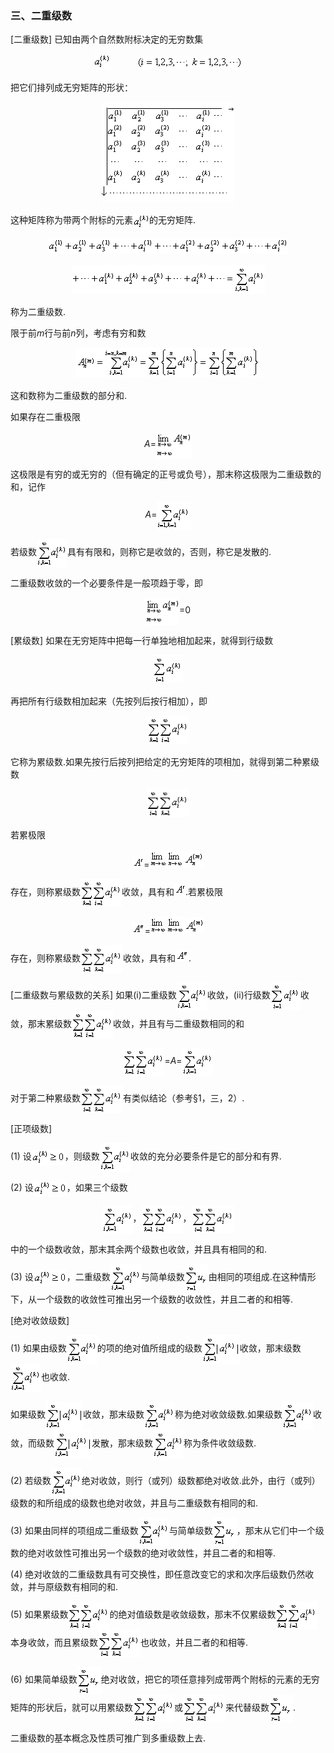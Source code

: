 <div class=Section1>
<h3><span lang=ZH-CN style='font-family:宋体_GB2312'>三、二重级数 </span></h3>
<p><span lang=EN-US>[</span><span lang=ZH-CN style='font-family:宋体_GB2312'>二重级数</span><span
lang=EN-US>] </span><span lang=ZH-CN style='font-family:宋体_GB2312'>已知由两个自然数附标决定的无穷数集</span></p>
<p align=center style='text-align:center'><span lang=EN-US style='font-family:
宋体_GB2312'><img width=26 height=25 src="res/17e9d95da129bdd93c34fb6cc6aaaa52_5461_files/Image2399.gif">&nbsp;&nbsp;&nbsp;&nbsp;&nbsp;&nbsp;&nbsp;&nbsp;&nbsp;&nbsp; </span><span
lang=EN-US>&nbsp;</span><span lang=EN-US style='font-family:宋体_GB2312'><img
width=169 height=21 src="res/17e9d95da129bdd93c34fb6cc6aaaa52_5461_files/Image2400.gif"></span></p>
<p><span lang=ZH-CN style='font-family:宋体_GB2312'>把它们排列成无穷矩阵的形状：</span></p>
<p align=center style='text-align:center'><span lang=EN-US><img width=212
height=161 src="res/17e9d95da129bdd93c34fb6cc6aaaa52_5461_files/1.gif"></span></p>
<p><span lang=ZH-CN style='font-family:宋体_GB2312'>这种矩阵称为带两个附标的元素</span><span
lang=EN-US style='font-family:宋体_GB2312'><img width=26 height=25
src="res/17e9d95da129bdd93c34fb6cc6aaaa52_5461_files/Image2402.gif" align=absmiddle></span><span
lang=ZH-CN style='font-family:宋体_GB2312'>的无穷矩阵</span><span lang=EN-US>.</span></p>
<p align=center style='text-align:center'><span lang=EN-US style='font-family:
宋体_GB2312'><img width=384 height=25 src="res/17e9d95da129bdd93c34fb6cc6aaaa52_5461_files/Image2403.gif"></span></p>
<p align=center style='text-align:center'><span lang=EN-US style='font-family:
宋体_GB2312'><img width=309 height=46 src="res/17e9d95da129bdd93c34fb6cc6aaaa52_5461_files/Image2404.gif"></span></p>
<p><span lang=ZH-CN style='font-family:宋体_GB2312'>称为二重级数</span><span
lang=EN-US>.</span></p>
<p><span lang=ZH-CN style='font-family:宋体_GB2312'>限于前</span><i><span
lang=EN-US>m</span></i><span lang=ZH-CN style='font-family:宋体_GB2312'>行与前</span><i><span
lang=EN-US>n</span></i><span lang=ZH-CN style='font-family:宋体_GB2312'>列，考虑有穷和数</span></p>
<p align=center style='text-align:center'><span lang=EN-US style='font-family:
宋体_GB2312'><img width=294 height=48 src="res/17e9d95da129bdd93c34fb6cc6aaaa52_5461_files/Image2405.gif"></span></p>
<p><span lang=ZH-CN style='font-family:宋体_GB2312'>这和数称为二重级数的部分和</span><span
lang=EN-US>.</span></p>
<p><span lang=ZH-CN style='font-family:宋体_GB2312'>如果存在二重极限</span></p>
<p align=center style='text-align:center'><i><span lang=EN-US>A</span></i><span
lang=EN-US>=</span><span lang=EN-US style='font-family:宋体_GB2312'><img
width=57 height=44 src="res/17e9d95da129bdd93c34fb6cc6aaaa52_5461_files/Image2406.gif" align=absmiddle></span></p>
<p><span lang=ZH-CN style='font-family:宋体_GB2312'>这极限是有穷的或无穷的（但有确定的正号或负号），那末称这极限为二重级数的和，记作</span></p>
<p align=center style='text-align:center'><i><span lang=EN-US>A</span></i><span
lang=EN-US>=</span><span lang=EN-US style='font-family:宋体_GB2312'><img
width=54 height=46 src="res/17e9d95da129bdd93c34fb6cc6aaaa52_5461_files/Image2407.gif" align=absmiddle></span></p>
<p><span lang=ZH-CN style='font-family:宋体_GB2312'>若级数</span><span lang=EN-US
style='font-family:宋体_GB2312'><img width=49 height=46
src="res/17e9d95da129bdd93c34fb6cc6aaaa52_5461_files/Image2408.gif" align=absmiddle></span><span
lang=ZH-CN style='font-family:宋体_GB2312'>具有有限和，则称它是收敛的，否则，称它是发散的</span><span
lang=EN-US>.</span></p>
<p><span lang=ZH-CN style='font-family:宋体_GB2312'>二重级数收敛的一个必要条件是一般项趋于零，即</span></p>
<p align=center style='text-align:center'><span lang=EN-US style='font-family:
宋体_GB2312'><img width=54 height=44 src="res/17e9d95da129bdd93c34fb6cc6aaaa52_5461_files/Image2409.gif"
align=absmiddle></span><span lang=EN-US>=0</span></p>
<p><span lang=EN-US>[</span><span lang=ZH-CN style='font-family:宋体_GB2312'>累级数</span><span
lang=EN-US>] </span><span lang=ZH-CN style='font-family:宋体_GB2312'>如果在无穷矩阵中把每一行单独地相加起来，就得到行级数</span></p>
<p align=center style='text-align:center'><span lang=EN-US style='font-family:
宋体_GB2312'><img width=48 height=45 src="res/17e9d95da129bdd93c34fb6cc6aaaa52_5461_files/Image2410.gif"></span></p>
<p><span lang=ZH-CN style='font-family:宋体_GB2312'>再把所有行级数相加起来（先按列后按行相加），即</span></p>
<p align=center style='text-align:center'><span lang=EN-US style='font-family:
宋体_GB2312'><img width=66 height=45 src="res/17e9d95da129bdd93c34fb6cc6aaaa52_5461_files/Image2411.gif"></span></p>
<p><span lang=ZH-CN style='font-family:宋体_GB2312'>它称为累级数</span><span
lang=EN-US>.</span><span lang=ZH-CN style='font-family:宋体_GB2312'>如果先按行后按列把给定的无穷矩阵的项相加，就得到第二种累级数</span></p>
<p align=center style='text-align:center'><span lang=EN-US style='font-family:
宋体_GB2312'><img width=68 height=45 src="res/17e9d95da129bdd93c34fb6cc6aaaa52_5461_files/Image2412.gif"></span></p>
<p><span lang=ZH-CN style='font-family:宋体_GB2312'>若累极限</span></p>
<p align=center style='text-align:center'><span lang=EN-US style='font-family:
宋体_GB2312'><img width=18 height=17 src="res/17e9d95da129bdd93c34fb6cc6aaaa52_5461_files/Image2413.gif"></span><span
lang=EN-US>=</span><span lang=EN-US style='font-family:宋体_GB2312'><img
width=28 height=29 src="res/17e9d95da129bdd93c34fb6cc6aaaa52_5461_files/Image2414.gif"><img width=26
height=29 src="res/17e9d95da129bdd93c34fb6cc6aaaa52_5461_files/Image2415.gif"><img width=32 height=26
src="res/17e9d95da129bdd93c34fb6cc6aaaa52_5461_files/Image2416.gif"></span></p>
<p><span lang=ZH-CN style='font-family:宋体_GB2312'>存在，则称累级数</span><span
lang=EN-US style='font-family:宋体_GB2312'><img width=66 height=45
src="res/17e9d95da129bdd93c34fb6cc6aaaa52_5461_files/Image2417.gif" align=absmiddle></span><span
lang=ZH-CN style='font-family:宋体_GB2312'>收敛，具有和</span><span lang=EN-US
style='font-family:宋体_GB2312'><img width=18 height=17
src="res/17e9d95da129bdd93c34fb6cc6aaaa52_5461_files/Image2413.gif"></span><span lang=EN-US>.</span><span
lang=ZH-CN style='font-family:宋体_GB2312'>若累极限</span></p>
<p align=center style='text-align:center'><span lang=EN-US style='font-family:
宋体_GB2312'><img width=21 height=17 src="res/17e9d95da129bdd93c34fb6cc6aaaa52_5461_files/Image2418.gif"></span><span
lang=EN-US>=</span><span lang=EN-US style='font-family:宋体_GB2312'><img
width=26 height=29 src="res/17e9d95da129bdd93c34fb6cc6aaaa52_5461_files/Image2415.gif"><img width=28
height=29 src="res/17e9d95da129bdd93c34fb6cc6aaaa52_5461_files/Image2414.gif"><img width=32 height=26
src="res/17e9d95da129bdd93c34fb6cc6aaaa52_5461_files/Image2419.gif"></span></p>
<p><span lang=ZH-CN style='font-family:宋体_GB2312'>存在，则称累级数</span><span
lang=EN-US style='font-family:宋体_GB2312'><img width=68 height=45
src="res/17e9d95da129bdd93c34fb6cc6aaaa52_5461_files/Image2412.gif" align=absmiddle></span><span
lang=ZH-CN style='font-family:宋体_GB2312'>收敛，具有和</span><span lang=EN-US
style='font-family:宋体_GB2312'><img width=21 height=17
src="res/17e9d95da129bdd93c34fb6cc6aaaa52_5461_files/Image2420.gif"></span><span lang=EN-US>.</span></p>
<p><span lang=EN-US>[</span><span lang=ZH-CN style='font-family:宋体_GB2312'>二重级数与累级数的关系</span><span
lang=EN-US>] </span><span lang=ZH-CN style='font-family:宋体_GB2312'>如果</span><span
lang=EN-US>(i)</span><span lang=ZH-CN style='font-family:宋体_GB2312'>二重级数</span><span
lang=EN-US style='font-family:宋体_GB2312'><img width=49 height=46
src="res/17e9d95da129bdd93c34fb6cc6aaaa52_5461_files/Image2421.gif" align=absmiddle></span><span
lang=ZH-CN style='font-family:宋体_GB2312'>收敛，</span><span lang=EN-US>(ii)</span><span
lang=ZH-CN style='font-family:宋体_GB2312'>行级数</span><span lang=EN-US
style='font-family:宋体_GB2312'><img width=48 height=45
src="res/17e9d95da129bdd93c34fb6cc6aaaa52_5461_files/Image2410.gif" align=absmiddle></span><span
lang=ZH-CN style='font-family:宋体_GB2312'>收敛，那末累级数</span><span lang=EN-US
style='font-family:宋体_GB2312'><img width=66 height=45
src="res/17e9d95da129bdd93c34fb6cc6aaaa52_5461_files/Image2417.gif" align=absmiddle></span><span
lang=ZH-CN style='font-family:宋体_GB2312'>收敛，并且有与二重级数相同的和</span></p>
<p align=center style='text-align:center'><span lang=EN-US style='font-family:
宋体_GB2312'><img width=66 height=45 src="res/17e9d95da129bdd93c34fb6cc6aaaa52_5461_files/Image2417.gif"
align=absmiddle></span><span lang=EN-US>=<i>A</i>=</span><span lang=EN-US
style='font-family:宋体_GB2312'><img width=49 height=46
src="res/17e9d95da129bdd93c34fb6cc6aaaa52_5461_files/Image2422.gif" align=absmiddle></span></p>
<p><span lang=ZH-CN style='font-family:宋体_GB2312'>对于第二种累级数</span><span
lang=EN-US style='font-family:宋体_GB2312'><img width=68 height=45
src="res/17e9d95da129bdd93c34fb6cc6aaaa52_5461_files/Image2423.gif" align=absmiddle></span><span
lang=ZH-CN style='font-family:宋体_GB2312'>有类似结论（参考</span><span lang=EN-US>§1</span><span
lang=ZH-CN style='font-family:宋体_GB2312'>，三，</span><span lang=EN-US>2</span><span
lang=ZH-CN style='font-family:宋体_GB2312'>）</span><span lang=EN-US>.</span></p>
<p><span lang=EN-US>[</span><span lang=ZH-CN style='font-family:宋体_GB2312'>正项级数</span><span
lang=EN-US>]</span></p>
<p><span lang=EN-US>(1) </span><span lang=ZH-CN style='font-family:宋体_GB2312'>设</span><span
lang=EN-US style='font-family:宋体_GB2312'><img width=53 height=25
src="res/17e9d95da129bdd93c34fb6cc6aaaa52_5461_files/Image2424.gif" align=absmiddle></span><span
lang=ZH-CN style='font-family:宋体_GB2312'>，则级数</span><span lang=EN-US
style='font-family:宋体_GB2312'><img width=49 height=46
src="res/17e9d95da129bdd93c34fb6cc6aaaa52_5461_files/Image2422.gif" align=absmiddle></span><span
lang=ZH-CN style='font-family:宋体_GB2312'>收敛的充分必要条件是它的部分和有界</span><span
lang=EN-US>.</span></p>
<p><span lang=EN-US>(2) </span><span lang=ZH-CN style='font-family:宋体_GB2312'>设</span><span
lang=EN-US style='font-family:宋体_GB2312'><img width=53 height=25
src="res/17e9d95da129bdd93c34fb6cc6aaaa52_5461_files/Image2425.gif" align=absmiddle></span><span
lang=ZH-CN style='font-family:宋体_GB2312'>，如果三个级数</span></p>
<p align=center style='text-align:center'><span lang=EN-US style='font-family:
宋体_GB2312'><img width=49 height=46 src="res/17e9d95da129bdd93c34fb6cc6aaaa52_5461_files/Image2422.gif"
align=absmiddle></span><span lang=ZH-CN style='font-family:宋体_GB2312'>，</span><span
lang=EN-US style='font-family:宋体_GB2312'><img width=66 height=45
src="res/17e9d95da129bdd93c34fb6cc6aaaa52_5461_files/Image2411.gif" align=absmiddle></span><span
lang=ZH-CN style='font-family:宋体_GB2312'>，</span><span lang=EN-US
style='font-family:宋体_GB2312'><img width=68 height=45
src="res/17e9d95da129bdd93c34fb6cc6aaaa52_5461_files/Image2412.gif" align=absmiddle></span></p>
<p><span lang=ZH-CN style='font-family:宋体_GB2312'>中的一个级数收敛，那末其余两个级数也收敛，并且具有相同的和</span><span
lang=EN-US>.</span></p>
<p><span lang=EN-US>(3) </span><span lang=ZH-CN style='font-family:宋体_GB2312'>设</span><span
lang=EN-US style='font-family:宋体_GB2312'><img width=53 height=25
src="res/17e9d95da129bdd93c34fb6cc6aaaa52_5461_files/Image2426.gif" align=absmiddle></span><span
lang=ZH-CN style='font-family:宋体_GB2312'>，二重级数</span><span lang=EN-US
style='font-family:宋体_GB2312'><img width=49 height=46
src="res/17e9d95da129bdd93c34fb6cc6aaaa52_5461_files/Image2422.gif" align=absmiddle></span><span
lang=ZH-CN style='font-family:宋体_GB2312'>与简单级数</span><span lang=EN-US
style='font-family:宋体_GB2312'><img width=38 height=45
src="res/17e9d95da129bdd93c34fb6cc6aaaa52_5461_files/Image2427.gif" align=absmiddle></span><span
lang=ZH-CN style='font-family:宋体_GB2312'>由相同的项组成</span><span lang=EN-US>.</span><span
lang=ZH-CN style='font-family:宋体_GB2312'>在这种情形下，从一个级数的收敛性可推出另一个级数的收敛性，并且二者的和相等</span><span
lang=EN-US>.</span></p>
<p><span lang=EN-US>[</span><span lang=ZH-CN style='font-family:宋体_GB2312'>绝对收敛级数</span><span
lang=EN-US>]</span></p>
<p><span lang=EN-US>(1) </span><span lang=ZH-CN style='font-family:宋体_GB2312'>如果由级数</span><span
lang=EN-US style='font-family:宋体_GB2312'><img width=49 height=46
src="res/17e9d95da129bdd93c34fb6cc6aaaa52_5461_files/Image2422.gif" align=absmiddle></span><span
lang=ZH-CN style='font-family:宋体_GB2312'>的项的绝对值所组成的级数</span><span lang=EN-US
style='font-family:宋体_GB2312'><img width=60 height=46
src="res/17e9d95da129bdd93c34fb6cc6aaaa52_5461_files/Image2428.gif" align=absmiddle></span><span
lang=ZH-CN style='font-family:宋体_GB2312'>收敛，那末级数</span><span lang=EN-US
style='font-family:宋体_GB2312'><img width=49 height=46
src="res/17e9d95da129bdd93c34fb6cc6aaaa52_5461_files/Image2422.gif" align=absmiddle></span><span
lang=ZH-CN style='font-family:宋体_GB2312'>也收敛</span><span lang=EN-US>.</span></p>
<p><span lang=ZH-CN style='font-family:宋体_GB2312'>如果级数</span><span lang=EN-US
style='font-family:宋体_GB2312'><img width=60 height=46
src="res/17e9d95da129bdd93c34fb6cc6aaaa52_5461_files/Image2429.gif" align=absmiddle></span><span
lang=ZH-CN style='font-family:宋体_GB2312'>收敛，那末级数</span><span lang=EN-US
style='font-family:宋体_GB2312'><img width=49 height=46
src="res/17e9d95da129bdd93c34fb6cc6aaaa52_5461_files/Image2422.gif" align=absmiddle></span><span
lang=ZH-CN style='font-family:宋体_GB2312'>称为绝对收敛级数</span><span lang=EN-US>.</span><span
lang=ZH-CN style='font-family:宋体_GB2312'>如果级数</span><span lang=EN-US
style='font-family:宋体_GB2312'><img width=49 height=46
src="res/17e9d95da129bdd93c34fb6cc6aaaa52_5461_files/Image2422.gif" align=absmiddle></span><span
lang=ZH-CN style='font-family:宋体_GB2312'>收敛，而级数</span><span lang=EN-US
style='font-family:宋体_GB2312'><img width=60 height=46
src="res/17e9d95da129bdd93c34fb6cc6aaaa52_5461_files/Image2430.gif" align=absmiddle></span><span
lang=ZH-CN style='font-family:宋体_GB2312'>发散，那末级数</span><span lang=EN-US
style='font-family:宋体_GB2312'><img width=49 height=46
src="res/17e9d95da129bdd93c34fb6cc6aaaa52_5461_files/Image2422.gif" align=absmiddle></span><span
lang=ZH-CN style='font-family:宋体_GB2312'>称为条件收敛级数</span><span lang=EN-US>.</span></p>
<p><span lang=EN-US>(2) </span><span lang=ZH-CN style='font-family:宋体_GB2312'>若级数</span><span
lang=EN-US style='font-family:宋体_GB2312'><img width=49 height=46
src="res/17e9d95da129bdd93c34fb6cc6aaaa52_5461_files/Image2422.gif" align=absmiddle></span><span
lang=ZH-CN style='font-family:宋体_GB2312'>绝对收敛，则行（或列）级数都绝对收敛</span><span
lang=EN-US>.</span><span lang=ZH-CN style='font-family:宋体_GB2312'>此外，由行（或列）级数的和所组成的级数也绝对收敛，并且与二重级数有相同的和</span><span
lang=EN-US>.</span></p>
<p><span lang=EN-US>(3) </span><span lang=ZH-CN style='font-family:宋体_GB2312'>如果由同样的项组成二重级数</span><span
lang=EN-US style='font-family:宋体_GB2312'><img width=49 height=46
src="res/17e9d95da129bdd93c34fb6cc6aaaa52_5461_files/Image2422.gif" align=absmiddle></span><span
lang=ZH-CN style='font-family:宋体_GB2312'>与简单级数</span><span lang=EN-US
style='font-family:宋体_GB2312'><img width=38 height=45
src="res/17e9d95da129bdd93c34fb6cc6aaaa52_5461_files/Image2427.gif" align=absmiddle></span><span
lang=ZH-CN style='font-family:宋体_GB2312'>，那末从它们中一个级数的绝对收敛性可推出另一个级数的绝对收敛性，并且二者的和相等</span><span
lang=EN-US>.</span></p>
<p><span lang=EN-US>(4) </span><span lang=ZH-CN style='font-family:宋体_GB2312'>绝对收敛的二重级数具有可交换性，即任意改变它的求和次序后级数仍然收敛，并与原级数有相同的和</span><span
lang=EN-US>.</span></p>
<p><span lang=EN-US>(5) </span><span lang=ZH-CN style='font-family:宋体_GB2312'>如果累级数</span><span
lang=EN-US style='font-family:宋体_GB2312'><img width=66 height=45
src="res/17e9d95da129bdd93c34fb6cc6aaaa52_5461_files/Image2417.gif" align=absmiddle></span><span
lang=ZH-CN style='font-family:宋体_GB2312'>的绝对值级数是收敛级数，那末不仅累级数</span><span
lang=EN-US style='font-family:宋体_GB2312'><img width=66 height=45
src="res/17e9d95da129bdd93c34fb6cc6aaaa52_5461_files/Image2417.gif" align=absmiddle></span><span
lang=ZH-CN style='font-family:宋体_GB2312'>本身收敛，而且累级数</span><span lang=EN-US
style='font-family:宋体_GB2312'><img width=68 height=45
src="res/17e9d95da129bdd93c34fb6cc6aaaa52_5461_files/Image2423.gif" align=absmiddle></span><span
lang=ZH-CN style='font-family:宋体_GB2312'>也收敛，并且二者的和相等</span><span lang=EN-US>.</span></p>
<p><span lang=EN-US>(6) </span><span lang=ZH-CN style='font-family:宋体_GB2312'>如果简单级数</span><span
lang=EN-US style='font-family:宋体_GB2312'><img width=38 height=45
src="res/17e9d95da129bdd93c34fb6cc6aaaa52_5461_files/Image2427.gif" align=absmiddle></span><span
lang=ZH-CN style='font-family:宋体_GB2312'>绝对收敛，把它的项任意排列成带两个附标的元素的无穷矩阵的形状后，就可以用累级数</span><span
lang=EN-US style='font-family:宋体_GB2312'><img width=66 height=45
src="res/17e9d95da129bdd93c34fb6cc6aaaa52_5461_files/Image2417.gif" align=absmiddle></span><span
lang=ZH-CN style='font-family:宋体_GB2312'>或</span><span lang=EN-US
style='font-family:宋体_GB2312'><img width=68 height=45
src="res/17e9d95da129bdd93c34fb6cc6aaaa52_5461_files/Image2412.gif" align=absmiddle></span><span
lang=ZH-CN style='font-family:宋体_GB2312'>来代替级数</span><span lang=EN-US
style='font-family:宋体_GB2312'><img width=38 height=45
src="res/17e9d95da129bdd93c34fb6cc6aaaa52_5461_files/Image2427.gif" align=absmiddle></span><span
lang=EN-US>.</span></p>
<p><span lang=ZH-CN style='font-family:宋体_GB2312'>二重级数的基本概念及性质可推广到多重级数上去</span><span
lang=EN-US>.</span></p>
</div>